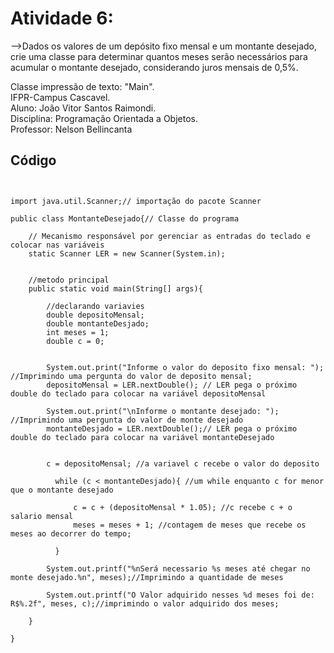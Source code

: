 # Atividade 6:

-->Dados os valores de um depósito fixo mensal e um montante desejado, crie uma classe para determinar quantos meses serão necessários para acumular o montante desejado, considerando juros mensais de 0,5%.

Classe impressão de texto: "Main".     
IFPR-Campus Cascavel.     
Aluno: João Vitor Santos Raimondi.     
Disciplina: Programação Orientada a Objetos.     
Professor: Nelson Bellincanta     


## Código
```


import java.util.Scanner;// importação do pacote Scanner

public class MontanteDesejado{// Classe do programa

    // Mecanismo responsável por gerenciar as entradas do teclado e colocar nas variáveis
    static Scanner LER = new Scanner(System.in);


    //metodo principal
    public static void main(String[] args){

        //declarando variavies
        double depositoMensal;
        double montanteDesjado;
        int meses = 1;
        double c = 0;


        System.out.print("Informe o valor do deposito fixo mensal: "); //Imprimindo uma pergunta do valor de deposito mensal;
        depositoMensal = LER.nextDouble(); // LER pega o próximo double do teclado para colocar na variável depositoMensal
        
        System.out.print("\nInforme o montante desejado: "); //Imprimindo uma pergunta do valor de monte desejado
        montanteDesjado = LER.nextDouble();// LER pega o próximo double do teclado para colocar na variável montanteDesejado


        c = depositoMensal; //a variavel c recebe o valor do deposito
          
          while (c < montanteDesjado){ //um while enquanto c for menor que o montante desejado
              
              c = c + (depositoMensal * 1.05); //c recebe c + o salario mensal
              meses = meses + 1; //contagem de meses que recebe os meses ao decorrer do tempo;
          
          }
          
        System.out.printf("%nSerá necessario %s meses até chegar no monte desejado.%n", meses);//Imprimindo a quantidade de meses
        
        System.out.printf("O Valor adquirido nesses %d meses foi de: R$%.2f", meses, c);//imprimindo o valor adquirido dos meses;

    }

}

```


